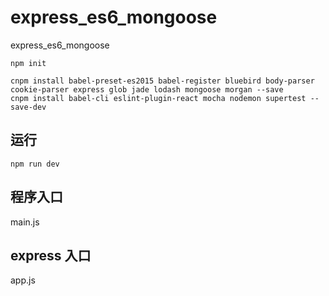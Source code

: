 # express_es6_mongoose
express_es6_mongoose



```
npm init
```

```
cnpm install babel-preset-es2015 babel-register bluebird body-parser cookie-parser express glob jade lodash mongoose morgan --save
cnpm install babel-cli eslint-plugin-react mocha nodemon supertest --save-dev
```

## 运行

```
npm run dev
```


## 程序入口

main.js


## express 入口

app.js




